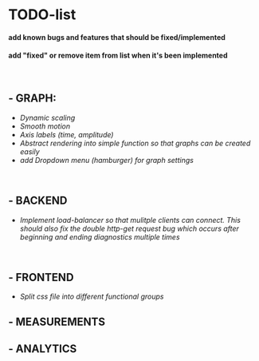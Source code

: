 # **TODO-list**
#### add known **bugs** and **features** that should be fixed/implemented
#### add "**fixed**" or remove item from list when it's been implemented

<br>

## - **GRAPH**:
- *Dynamic scaling*
- *Smooth motion*
- *Axis labels (time, amplitude)*
- *Abstract rendering into simple function so that graphs can be created easily*
- *add Dropdown menu (hamburger) for graph settings*

<br>

## - **BACKEND**
- *Implement load-balancer so that mulitple clients can connect. This should also fix the double http-get request bug which occurs after beginning and ending diagnostics multiple times*

<br>

## - **FRONTEND**
- *Split css file into different functional groups*

## - **MEASUREMENTS**


## - **ANALYTICS**

